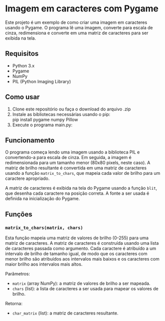 <h1>Imagem em caracteres com Pygame</h1>
    <p>Este projeto é um exemplo de como criar uma imagem em caracteres usando o Pygame. O programa lê uma imagem, converte para escala de cinza, redimensiona 
        e converte em uma matriz de caracteres para ser exibida na tela.</p>
        <h2>Requisitos</h2>
        <ul><li>Python 3.x</li>
            <li>Pygame</li>
            <li>NumPy</li>
            <li>PIL (Python Imaging Library)</li>
        </ul><h2>Como usar</h2>
        <ol><li>Clone este repositório ou faça o download do arquivo .zip</li>
            <li>Instale as bibliotecas necessárias usando o pip:</li>
            pip install pygame numpy Pillow
            <li>Execute o programa main.py:</li></ol>
            <h2>Funcionamento</h2>
<p>O programa começa lendo uma imagem usando a biblioteca PIL e convertendo-a para escala de cinza. Em seguida, a imagem é redimensionada para 
    um tamanho menor (80x80 pixels, neste caso). A matriz de brilho resultante é convertida em uma matriz de caracteres usando a função <code>matrix_to_chars</code>, que mapeia 
    cada valor de brilho para um caractere apropriado.</p>
    <p>A matriz de caracteres é exibida na tela do Pygame usando a função <code>blit</code>, que desenha cada caractere na posição correta. 
        A fonte a ser usada é definida na inicialização do Pygame.</p>
        <h2>Funções</h2>
        <h3><code>matrix_to_chars(matrix, chars)</code></h3>
        <p>Esta função mapeia uma matriz de valores de brilho (0-255) para uma matriz de caracteres. A matriz de caracteres é construída usando
             uma lista de caracteres passada como argumento. Cada caractere é atribuído a um intervalo de brilho de tamanho igual, de modo que os 
             caracteres com menor brilho são atribuídos aos intervalos mais baixos e os caracteres com maior brilho aos intervalos mais altos.</p>
             <p>Parâmetros:</p><ul>
                <li><code>matrix</code> (array NumPy): a matriz de valores de brilho a ser mapeada.</li>
                <li><code>chars</code> (list): a lista de caracteres a ser usada para mapear os valores de brilho.</li></ul>
                <p>Retorna:</p><ul><li><code>char_matrix</code> (list): a matriz de caracteres resultante.</li></ul>
